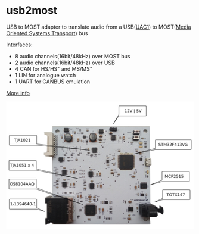 # usb2most
USB to MOST adapter to translate audio from a USB([UAC1](https://en.wikipedia.org/wiki/USB#Audio_streaming)) to MOST([Media Oriented Systems Transport](https://en.wikipedia.org/wiki/MOST_Bus)) bus

Interfaces:
- 8 audio channels(16bit/48kHz) over MOST bus
- 2 audio channels(16bit/48kHz) over USB
- 4 CAN for HS/HS" and MS/MS"
- 1 LIN for analogue watch
- 1 UART for CANBUS emulation

[More info](https://www.drive2.ru/l/524415370476389031/)

![usb2most pcb](hardware-v3/pcb.jpg)
